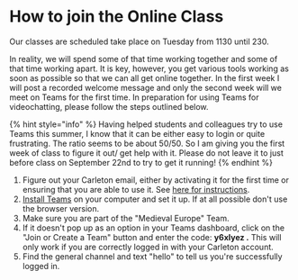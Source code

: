 # How to join the Online Class

Our classes are scheduled take place on Tuesday from 1130 until 230.  

In reality, we will spend some of that time working together and some of that time working apart. It is key, however, you get various tools working as soon as possible so that we can all get online together. In the first week I will post a recorded welcome message and only the second week will we meet on Teams for the first time. In preparation for using Teams for videochatting, please follow the steps outlined below. 

{% hint style="info" %}
Having helped students and colleagues try to use Teams this summer, I know that it can be either easy to login or quite frustrating. The ratio seems to be about 50/50. So I am giving you the first week of class to figure it out/ get help with it. Please do not leave it to just before class on September 22nd to try to get it running!
{% endhint %}

1. Figure out your Carleton email, either by activating it for the first time or ensuring that you are able to use it. See [here for instructions](https://carleton.ca/its/all-services/email/carleton-student-email/). 
2. [Install Teams](course-info/digital-tools/teams.md) on your computer and set it up. If at all possible don't use the browser version.
3. Make sure you are part of the "Medieval Europe" Team. 
4. If it doesn't pop up as an option in your Teams dashboard, click on the "Join or Create a Team" button and enter the code: **y6xlyez .** This will only work if you are correctly logged in with your Carleton account. 
5. Find the general channel and text "hello" to tell us you're successfully logged in. 




